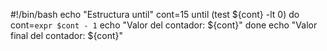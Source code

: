 #!/bin/bash
echo "Estructura until"
cont=15
until (test ${cont} -lt 0)
do
  cont=`expr $cont - 1`
echo "Valor del contador: ${cont}"
done
echo "Valor final del contador: ${cont}"

